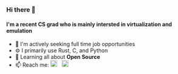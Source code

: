 ### Hi there 👋

<!--
**glitzflitz/glitzflitz** is a ✨ _special_ ✨ repository because its `README.md` (this file) appears on your GitHub profile.

Here are some ideas to get you started:

- 🔭 I’m currently working on ...
- 🌱 I’m currently learning ...
- 👯 I’m looking to collaborate on ...
- 🤔 I’m looking for help with ...
- 💬 Ask me about ...
- 📫 How to reach me: ...
- 😄 Pronouns: ...
- ⚡ Fun fact: ...
-->
#### I'm a recent CS grad who is mainly intersted in virtualization and emulation
- 🏢 I'm actively seeking full time job opportunities
- ⚙️ I primarily use Rust, C, and Python
- 🌱 Learning all about **Open Source**
- 📫 Reach me: 
  <a href="https://twitter.com/glitzflitz"><img height="18" src="https://github.com/glitzflitz/WaylonWalker/blob/main/icon/twitter.png?raw=true"></a>&nbsp;&nbsp;
  <a href="https://www.linkedin.com/in/ameynarkhede/"><img height="18" src="https://github.com/stephenajulu/WaylonWalker/blob/main/icon/linkedin.png?raw=true"></a>

